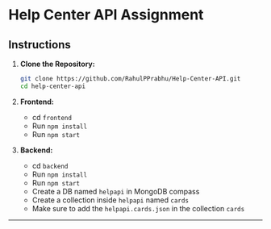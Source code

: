 # Help Center API Assignment

## Instructions

1. **Clone the Repository:**
   ```bash
   git clone https://github.com/RahulPPrabhu/Help-Center-API.git
   cd help-center-api
   ```

2. **Frontend:**
   - cd `frontend`
   - Run `npm install`
   - Run `npm start`

3. **Backend:**
   - cd `backend`
   - Run `npm install`
   - Run `npm start`
   - Create a DB named `helpapi` in MongoDB compass
   - Create a collection inside `helpapi` named `cards`
   - Make sure to add the `helpapi.cards.json` in the collection `cards`

---

